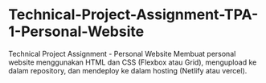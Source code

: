 # Technical-Project-Assignment-TPA-1-Personal-Website
Technical Project Assignment - Personal Website
Membuat personal website menggunakan HTML dan CSS (Flexbox atau Grid), mengupload ke dalam repository, dan mendeploy ke dalam hosting (Netlify atau vercel).
